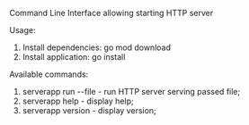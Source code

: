 Command Line Interface allowing starting HTTP server

Usage:

1. Install dependencies: go mod download
2. Install application: go install

Available commands:

1. serverapp run --file <file path> - run HTTP server serving passed file;
2. serverapp help - display help;
3. serverapp version - display version;
